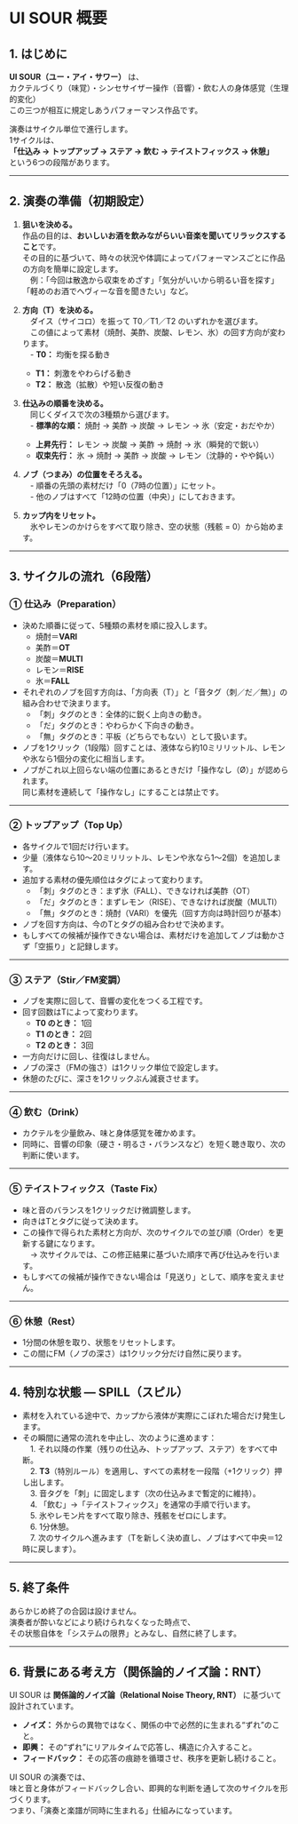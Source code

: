 # UI SOUR 概要  
  
## 1. はじめに
**UI SOUR（ユー・アイ・サワー）** は、  
カクテルづくり（味覚）・シンセサイザー操作（音響）・飲む人の身体感覚（生理的変化）  
この三つが相互に規定しあうパフォーマンス作品です。  

演奏はサイクル単位で進行します。  
1サイクルは、  
**「仕込み → トップアップ → ステア → 飲む → テイストフィックス → 休憩」**  
という6つの段階があります。  

---

## 2. 演奏の準備（初期設定）

1. **狙いを決める。**  
作品の目的は、**おいしいお酒を飲みながらいい音楽を聞いてリラックスすること**です。  
その目的に基づいて、時々の状況や体調によってパフォーマンスごとに作品の方向を簡単に設定します。  
　例：「今回は散逸から収束をめざす」「気分がいいから明るい音を探す」「軽めのお酒でヘヴィーな音を聞きたい」など。

3. **方向（T）を決める。**  
　ダイス（サイコロ）を振って T0／T1／T2 のいずれかを選びます。  
　この値によって素材（焼酎、美酢、炭酸、レモン、氷）の回す方向が変わります。  
　- **T0：** 均衡を探る動き  
	- **T1：** 刺激をやわらげる動き  
	- **T2：** 散逸（拡散）や短い反復の動き  

4. **仕込みの順番を決める。**  
　同じくダイスで次の3種類から選びます。  
　- **標準的な順：** 焼酎 → 美酢 → 炭酸 → レモン → 氷（安定・おだやか）  
	- **上昇先行：** レモン → 炭酸 → 美酢 → 焼酎 → 氷（瞬発的で鋭い）  
	- **収束先行：** 氷 → 焼酎 → 美酢 → 炭酸 → レモン（沈静的・やや鈍い）

5. **ノブ（つまみ）の位置をそろえる。**  
　- 順番の先頭の素材だけ「0（7時の位置）」にセット。  
　- 他のノブはすべて「12時の位置（中央）」にしておきます。

6. **カップ内をリセット。**  
　氷やレモンのかけらをすべて取り除き、空の状態（残骸 = 0）から始めます。

---

## 3. サイクルの流れ（6段階）

### ① 仕込み（Preparation）
- 決めた順番に従って、5種類の素材を順に投入します。  
  - 焼酎＝**VARI**  
  - 美酢＝**OT**  
  - 炭酸＝**MULTI**  
  - レモン＝**RISE**  
  - 氷＝**FALL**  
- それぞれのノブを回す方向は、「方向表（T）」と「音タグ（刺／だ／無）」の組み合わせで決まります。  
  - 「刺」タグのとき：全体的に鋭く上向きの動き。  
  - 「だ」タグのとき：やわらかく下向きの動き。  
  - 「無」タグのとき：平板（どちらでもない）として扱います。  
- ノブを1クリック（1段階）回すことは、液体なら約10ミリリットル、レモンや氷なら1個分の変化に相当します。  
- ノブがこれ以上回らない端の位置にあるときだけ「操作なし（Ø）」が認められます。  
  同じ素材を連続して「操作なし」にすることは禁止です。

---

### ② トップアップ（Top Up）
- 各サイクルで1回だけ行います。  
- 少量（液体なら10〜20ミリリットル、レモンや氷なら1〜2個）を追加します。  
- 追加する素材の優先順位はタグによって変わります。  
  - 「刺」タグのとき：まず氷（FALL）、できなければ美酢（OT）  
  - 「だ」タグのとき：まずレモン（RISE）、できなければ炭酸（MULTI）  
  - 「無」タグのとき：焼酎（VARI）を優先（回す方向は時計回りが基本）  
- ノブを回す方向は、今のTとタグの組み合わせで決めます。  
- もしすべての候補が操作できない場合は、素材だけを追加してノブは動かさず「空振り」と記録します。

---

### ③ ステア（Stir／FM変調）
- ノブを実際に回して、音響の変化をつくる工程です。  
- 回す回数はTによって変わります。  
  - **T0 のとき：** 1回  
  - **T1 のとき：** 2回  
  - **T2 のとき：** 3回  
- 一方向だけに回し、往復はしません。  
- ノブの深さ（FMの強さ）は1クリック単位で設定します。  
- 休憩のたびに、深さを1クリックぶん減衰させます。

---

### ④ 飲む（Drink）
- カクテルを少量飲み、味と身体感覚を確かめます。  
- 同時に、音響の印象（硬さ・明るさ・バランスなど）を短く聴き取り、次の判断に使います。

---

### ⑤ テイストフィックス（Taste Fix）
- 味と音のバランスを1クリックだけ微調整します。  
- 向きはTとタグに従って決めます。  
- この操作で得られた素材と方向が、次のサイクルでの並び順（Order）を更新する鍵になります。  
　→ 次サイクルでは、この修正結果に基づいた順序で再び仕込みを行います。  
- もしすべての候補が操作できない場合は「見送り」として、順序を変えません。

---

### ⑥ 休憩（Rest）
- 1分間の休憩を取り、状態をリセットします。  
- この間にFM（ノブの深さ）は1クリック分だけ自然に戻ります。  

---

## 4. 特別な状態 ― SPILL（スピル）
- 素材を入れている途中で、カップから液体が実際にこぼれた場合だけ発生します。  
- その瞬間に通常の流れを中止し、次のように進めます：  
　1. それ以降の作業（残りの仕込み、トップアップ、ステア）をすべて中断。  
　2. **T3**（特別ルール）を適用し、すべての素材を一段階（+1クリック）押し出します。  
　3. 音タグを「刺」に固定します（次の仕込みまで暫定的に維持）。  
　4. 「飲む」→「テイストフィックス」を通常の手順で行います。  
　5. 氷やレモン片をすべて取り除き、残骸をゼロにします。  
　6. 1分休憩。  
　7. 次のサイクルへ進みます（Tを新しく決め直し、ノブはすべて中央＝12時に戻します）。

---

## 5. 終了条件
あらかじめ終了の合図は設けません。  
演奏者が酔いなどにより続けられなくなった時点で、  
その状態自体を「システムの限界」とみなし、自然に終了します。

---

## 6. 背景にある考え方（関係論的ノイズ論：RNT）

UI SOUR は **関係論的ノイズ論（Relational Noise Theory, RNT）** に基づいて設計されています。

- **ノイズ：** 外からの異物ではなく、関係の中で必然的に生まれる“ずれ”のこと。  
- **即興：** その“ずれ”にリアルタイムで応答し、構造に介入すること。  
- **フィードバック：** その応答の痕跡を循環させ、秩序を更新し続けること。  

UI SOUR の演奏では、  
味と音と身体がフィードバックし合い、即興的な判断を通して次のサイクルを形づくります。  
つまり、「演奏と楽譜が同時に生まれる」仕組みになっています。

